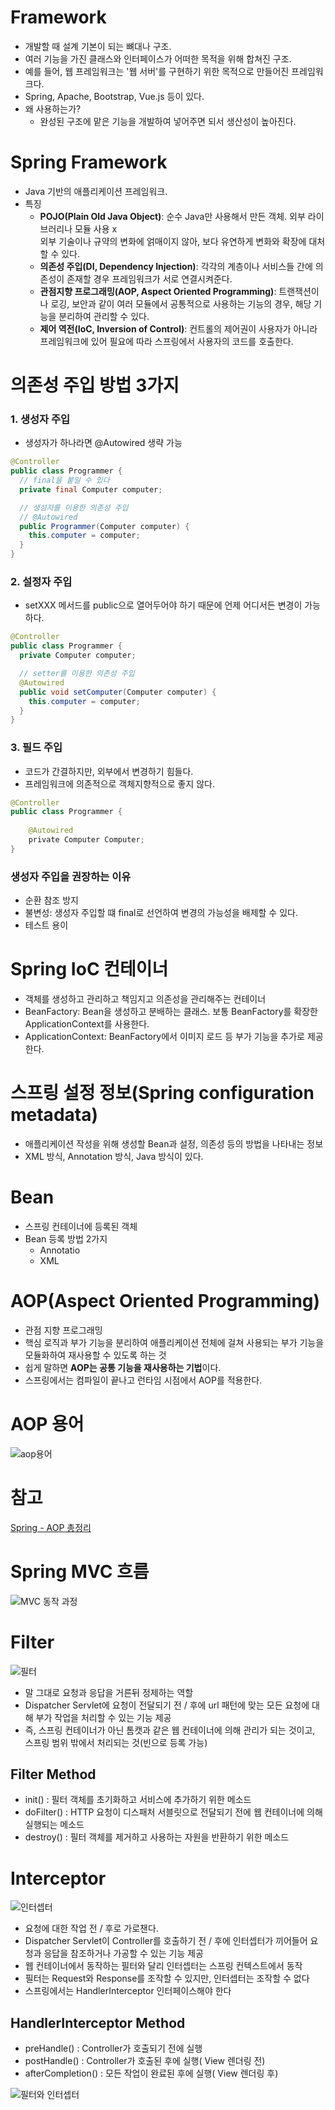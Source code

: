# Framework
- 개발할 때 설계 기본이 되는 뼈대나 구조.
- 여러 기능을 가진 클래스와 인터페이스가 어떠한 목적을 위해 합쳐진 구조.
- 예를 들어, 웹 프레임워크는 '웹 서버'를 구현하기 위한 목적으로 만들어진 프레임워크다.
- Spring, Apache, Bootstrap, Vue.js 등이 있다.
- 왜 사용하는가?
  - 완성된 구조에 맡은 기능을 개발하여 넣어주면 되서 생산성이 높아진다.

# Spring Framework
- Java 기반의 애플리케이션 프레임워크.
- 특징
  - **POJO(Plain Old Java Object)**: 순수 Java만 사용해서 만든 객체. 외부 라이브러리나 모듈 사용 x         
  외부 기술이나 규약의 변화에 얽매이지 않아, 보다 유연하게 변화와 확장에 대처할 수 있다.
  - **의존성 주입(DI, Dependency Injection)**: 각각의 계층이나 서비스들 간에 의존성이 존재할 경우 프레임워크가 서로 연결시켜준다.
  - **관점지향 프로그래밍(AOP, Aspect Oriented Programming)**: 트랜잭션이나 로깅, 보안과 같이 여러 모듈에서 공통적으로 사용하는 기능의 경우, 해당 기능을 분리하여 관리할 수 있다.
  - **제어 역전(IoC, Inversion of Control)**: 컨트롤의 제어권이 사용자가 아니라 프레임워크에 있어 필요에 따라 스프링에서 사용자의 코드를 호출한다.

# 의존성 주입 방법 3가지
### 1. 생성자 주입
- 생성자가 하나라면 @Autowired 생략 가능
```java
@Controller
public class Programmer {
  // final을 붙일 수 있다
  private final Computer computer;

  // 생성자를 이용한 의존성 주입
  // @Autowired 
  public Programmer(Computer computer) {
    this.computer = computer;
  }
}
```
### 2. 설정자 주입
- setXXX 메서드를 public으로 열어두어야 하기 때문에 언제 어디서든 변경이 가능하다.
```java
@Controller
public class Programmer {
  private Computer computer;

  // setter를 이용한 의존성 주입
  @Autowired
  public void setComputer(Computer computer) {
    this.computer = computer;
  }
}
```
### 3. 필드 주입
- 코드가 간결하지만, 외부에서 변경하기 힘들다.
- 프레임워크에 의존적으로 객체지향적으로 좋지 않다.
```java
@Controller
public class Programmer {
	
    @Autowired 
    private Computer Computer;
}
```
### 생성자 주입을 권장하는 이유
- 순환 참조 방지
- 불변성: 생성자 주입할 떄 final로 선언하여 변경의 가능성을 배제할 수 있다.
- 테스트 용이

# Spring IoC 컨테이너
- 객체를 생성하고 관리하고 책임지고 의존성을 관리해주는 컨테이너
- BeanFactory: Bean을 생성하고 분배하는 클래스. 보통 BeanFactory를 확장한 ApplicationContext를 사용한다.
- ApplicationContext: BeanFactory에서 이미지 로드 등 부가 기능을 추가로 제공한다.

# 스프링 설정 정보(Spring configuration metadata)
- 애플리케이션 작성을 위해 생성할 Bean과 설정, 의존성 등의 방법을 나타내는 정보
- XML 방식, Annotation 방식, Java 방식이 있다.

# Bean
- 스프링 컨테이너에 등록된 객체
- Bean 등록 방법 2가지
  - Annotatio
  - XML

# AOP(Aspect Oriented Programming)
- 관점 지향 프로그래밍
- 핵심 로직과 부가 기능을 분리하여 애플리케이션 전체에 걸쳐 사용되는 부가 기능을 모듈화하여 재사용할 수 있도록 하는 것
- 쉽게 말하면 **AOP는 공통 기능을 재사용하는 기법**이다.
- 스프링에서는 컴파일이 끝나고 런타임 시점에서 AOP를 적용한다.

# AOP 용어
![aop용어](https://github.com/SSAFYSEOUL06CSSTUDY/06CSSTUDY/assets/50236187/ad4684a7-80fe-4c23-8be3-2f245a5efe30)

# 참고
<a href="https://velog.io/@backtony/Spring-AOP-%EC%B4%9D%EC%A0%95%EB%A6%AC">Spring - AOP 총정리</a>

# Spring MVC 흐름
![MVC 동작 과정](https://github.com/namoo1818/TIL/assets/50236187/1585ea14-b33e-46cc-95fc-0a5b9d75b0f5)

# Filter
![필터](https://github.com/SSAFYSEOUL06CSSTUDY/06CSSTUDY/assets/50236187/89fe1105-fad2-4631-a911-803a7bacc661)
- 말 그대로 요청과 응답을 거른뒤 정제하는 역할
- Dispatcher Servlet에 요청이 전달되기 전 / 후에 url 패턴에 맞는 모든 요청에 대해 부가 작업을 처리할 수 있는 기능 제공
- 즉, 스프링 컨테이너가 아닌 톰캣과 같은 웹 컨테이너에 의해 관리가 되는 것이고, 스프링 범위 밖에서 처리되는 것(빈으로 등록 가능)
## Filter Method
- init() : 필터 객체를 초기화하고 서비스에 추가하기 위한 메소드
- doFilter() : HTTP 요청이 디스패처 서블릿으로 전달되기 전에 웹 컨테이너에 의해 실행되는 메소드
- destroy() : 필터 객체를 제거하고 사용하는 자원을 반환하기 위한 메소드

# Interceptor
![인터셉터](https://github.com/SSAFYSEOUL06CSSTUDY/06CSSTUDY/assets/50236187/30c25ce7-92c7-48c6-ae05-708dd650f9a9)
- 요청에 대한 작업 전 / 후로 가로챈다.
- Dispatcher Servlet이 Controller를 호출하기 전 / 후에 인터셉터가 끼어들어 요청과 응답을 참조하거나 가공할 수 있는 기능 제공
- 웹 컨테이너에서 동작하는 필터와 달리 인터셉터는 스프링 컨텍스트에서 동작
- 필터는 Request와 Response를 조작할 수 있지만, 인터셉터는 조작할 수 없다
- 스프링에서는 HandlerInterceptor 인터페이스해야 한다
## HandlerInterceptor Method
- preHandle() : Controller가 호출되기 전에 실행
- postHandle() : Controller가 호출된 후에 실행( View 렌더링 전)
- afterCompletion() : 모든 작업이 완료된 후에 실행( View 렌더링 후)

![필터와 인터셉터](https://github.com/SSAFYSEOUL06CSSTUDY/06CSSTUDY/assets/50236187/c8eb7981-ee8a-4093-b894-22b81dfbc944)

